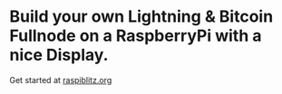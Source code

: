 # Build your own Lightning & Bitcoin Fullnode on a RaspberryPi with a nice Display.

Get started at [raspiblitz.org](https://raspiblitz.org/)